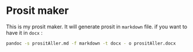 # Prosit maker

This is my prosit maker.
It will generate prosit in `markdown` file.
if you want to have it in `docx` :

```bash
pandoc -s prositAller.md -f markdown -t docx - o prositAller.docx
```